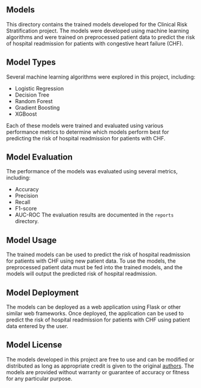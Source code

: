 ## Models
This directory contains the trained models developed for the Clinical Risk Stratification project. The models were developed using machine learning algorithms and were trained on preprocessed patient data to predict the risk of hospital readmission for patients with congestive heart failure (CHF).

## Model Types
Several machine learning algorithms were explored in this project, including:

* Logistic Regression
* Decision Tree
* Random Forest
* Gradient Boosting
* XGBoost

Each of these models were trained and evaluated using various performance metrics to determine which models perform best for predicting the risk of hospital readmission for patients with CHF.

## Model Evaluation
The performance of the models was evaluated using several metrics, including:

* Accuracy
* Precision
* Recall
* F1-score
* AUC-ROC
The evaluation results are documented in the `reports` directory.

## Model Usage
The trained models can be used to predict the risk of hospital readmission for patients with CHF using new patient data. To use the models, the preprocessed patient data must be fed into the trained models, and the models will output the predicted risk of hospital readmission.

## Model Deployment
The models can be deployed as a web application using Flask or other similar web frameworks. Once deployed, the application can be used to predict the risk of hospital readmission for patients with CHF using patient data entered by the user.

## Model License
The models developed in this project are free to use and can be modified or distributed as long as appropriate credit is given to the original [authors](https://github.com/AnthonyByansi). The models are provided without warranty or guarantee of accuracy or fitness for any particular purpose.
